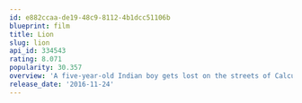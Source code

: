 ```yaml
---
id: e882ccaa-de19-48c9-8112-4b1dcc51106b
blueprint: film
title: Lion
slug: lion
api_id: 334543
rating: 8.071
popularity: 30.357
overview: 'A five-year-old Indian boy gets lost on the streets of Calcutta, thousands of kilometers from home. He survives many challenges before being adopted by a couple in Australia; 25 years later, he sets out to find his lost family.'
release_date: '2016-11-24'
---
```

